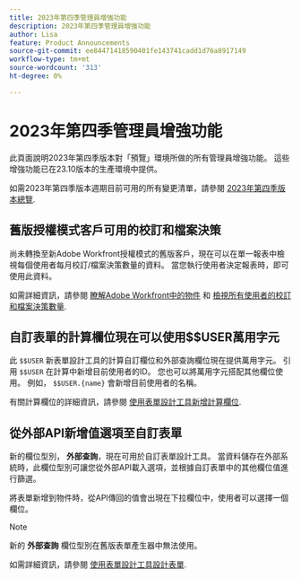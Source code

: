 ```yaml
---
title: 2023年第四季管理員增強功能
description: 2023年第四季管理員增強功能
author: Lisa
feature: Product Announcements
source-git-commit: ee84471418590401fe143741cadd1d76a8917149
workflow-type: tm+mt
source-wordcount: '313'
ht-degree: 0%

---
```


# 2023年第四季管理員增強功能

此頁面說明2023年第四季版本對「預覽」環境所做的所有管理員增強功能。 這些增強功能已在23.10版本的生產環境中提供。

如需2023年第四季版本週期目前可用的所有變更清單，請參閱 [2023年第四季版本總覽](/help/quicksilver/product-announcements/product-releases/23-q4-release-activity/23-q4-release-overview.md).

## 舊版授權模式客戶可用的校訂和檔案決策

尚未轉換至新Adobe Workfront授權模式的舊版客戶，現在可以在單一報表中檢視每個使用者每月校訂/檔案決策數量的資料。 當您執行使用者決定報表時，即可使用此資料。

如需詳細資訊，請參閱 [瞭解Adobe Workfront中的物件](/help/quicksilver/workfront-basics/navigate-workfront/workfront-navigation/understand-objects.md) 和 [檢視所有使用者的校訂和檔案決策數量](/help/quicksilver/review-and-approve-work/tips-tricks-troubleshooting-approvals/view-number-of-decisions-for-users.md).

## 自訂表單的計算欄位現在可以使用$$USER萬用字元

此 `$$USER` 新表單設計工具的計算自訂欄位和外部查詢欄位現在提供萬用字元。 引用 `$$USER` 在計算中新增目前使用者的ID。 您也可以將萬用字元搭配其他欄位使用。 例如， `$$USER.{name}` 會新增目前使用者的名稱。

有關計算欄位的詳細資訊，請參閱 [使用表單設計工具新增計算欄位](/help/quicksilver/administration-and-setup/customize-workfront/create-manage-custom-forms/form-designer/design-a-form/add-a-calculated-field.md).

## 從外部API新增值選項至自訂表單

新的欄位型別， **外部查詢**，現在可用於自訂表單設計工具。 當資料儲存在外部系統時，此欄位型別可讓您從外部API載入選項，並根據自訂表單中的其他欄位值進行篩選。

將表單新增到物件時，從API傳回的值會出現在下拉欄位中，使用者可以選擇一個欄位。

>[!NOTE]
>
>新的 **外部查詢** 欄位型別在舊版表單產生器中無法使用。

如需詳細資訊，請參閱 [使用表單設計工具設計表單](/help/quicksilver/administration-and-setup/customize-workfront/create-manage-custom-forms/form-designer/design-a-form/design-a-form.md).

